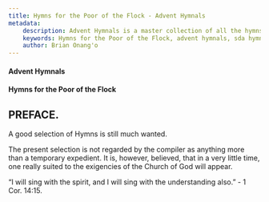 ```yaml
---
title: Hymns for the Poor of the Flock - Advent Hymnals
metadata:
    description: Advent Hymnals is a master collection of all the hymns sung by adventists as contained in such hymnals as Christ in Song, Church hymnal and Seventh Day adventist hymnal, millenial harp. These are a rich source of church history as well as of music.
    keywords: Hymns for the Poor of the Flock, advent hymnals, sda hymnals, christ in song, church hymnal, millenial harp, sdah, seventh-day adventist hymnal
    author: Brian Onang'o
---
```


#### Advent Hymnals
#### Hymns for the Poor of the Flock

## PREFACE.

A good selection of Hymns is still much wanted.

The present selection is not regarded by the compiler as anything more than a temporary expedient. It is, however, believed, that in a very little time, one really suited to the exigencies of the Church of God will appear.


“I will sing with the spirit, and I will sing with the understanding also.” - 1 Cor. 14:15.